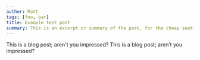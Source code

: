 ```yaml
---
author: Matt
tags: [foo, bar]
title: Example test post
summary: This is an excerpt or summary of the post, for the cheap seats in front.
---
```


This is a blog post; aren't you impressed?
This is a blog post; aren’t you impressed?
